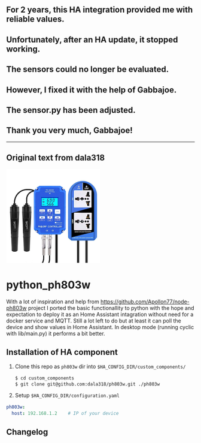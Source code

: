 ## For 2 years, this HA integration provided me with reliable values.

## Unfortunately, after an HA update, it stopped working.

## The sensors could no longer be evaluated.

## However, I fixed it with the help of Gabbajoe.

## The sensor.py has been adjusted.

## Thank you very much, Gabbajoe!

---------------------------------------------

## Original text from dala318


![Logo](ph803w.png)
# python_ph803w
With a lot of inspiration and help from https://github.com/Apollon77/node-ph803w project I ported the basic functionallity to python with the hope and expectation to deploy it as an Home Assistant intagration without need for a docker service and MQTT.
Still a lot left to do but at least it can poll the device and show values in Home Assistant.
In desktop mode (running cyclic with lib/main.py) it performs a bit better.

## Installation of HA component

1. Clone this repo as `ph803w` dir into `$HA_CONFIG_DIR/custom_components/`
   ```
   $ cd custom_components
   $ git clone git@github.com:dala318/ph803w.git ./ph803w
   ```
2. Setup `$HA_CONFIG_DIR/configuration.yaml`

```yaml
ph803w:
  host: 192.168.1.2    # IP of your device
```
## Changelog
